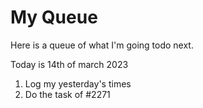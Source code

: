 # My Queue
Here is a queue of what I'm going todo next.

Today is 14th of march 2023
1. Log my yesterday's times
2. Do the task of #2271
